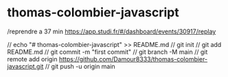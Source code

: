 # thomas-colombier-javascript
/reprendre  a 37 min  https://app.studi.fr/#/dashboard/events/30917/replay

// echo "# thomas-colombier-javascript" >> README.md
// git init
// git add README.md
// git commit -m "first commit"
// git branch -M main
// git remote add origin https://github.com/Damour8333/thomas-colombier-javascript.git
// git push -u origin main


